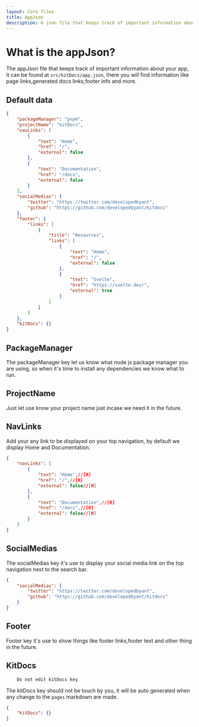 ```yaml
---
layout: Core files
title: AppJson
description: A json file that keeps track of important information about your app.
---
```


# What is the appJson?
The appJson file that keeps track of important information about your app, it can be found at `src/kitDocs/app.json`, there you will
find information like page links,generated docs links,footer info and more.

## Default data
```json
{
    "packageManager": "pnpm",
    "projectName": "kitDocs",
    "navLinks": [
        {
            "text": "Home",
            "href": "/",
            "external": false
        },
        {
            "text": "Documentation",
            "href": "/docs",
            "external": false
        }
    ],
    "socialMedias": {
        "twitter": "https://twitter.com/developedbyant",
        "github": "https://github.com/developedbyant/kitdocs"
    },
    "footer": {
        "links": [
            {
                "title": "Resources",
                "links": [
                    {
                        "text": "Home",
                        "href": "/",
                        "external": false
                    },
                    {
                        "text": "Svelte",
                        "href": "https://svelte.dev/",
                        "external": true
                    }
                ]
            }
        ]
    },
    "kitDocs": {}
}
```

## PackageManager
The packageManager key let us know what node js package manager you are using, so when it's time to install any 
dependencies we know what to run.

## ProjectName
Just let use know your project name just incase we need it in the future.

## NavLinks
Add your any link to be displayed on your top navigation, by default we display Home and Documentation.
```json
{
    "navLinks": [
        {
            "text": "Home",//[H]
            "href": "/",//[H]
            "external": false//[H]
        },
        {
            "text": "Documentation",//[H]
            "href": "/docs",//[H]
            "external": false//[H]
        }
    ]
}
```

## SocialMedias
The socialMedias key it's use to display your social media link on the top navigation next to the search bar.
```json
{
    "socialMedias": {
        "twitter": "https://twitter.com/developedbyant",
        "github": "https://github.com/developedbyant/kitdocs"
    }
}
```

## Footer
Footer key it's use to show things like footer links,footer text and other thing in the future.

## KitDocs

```[WARNING]
    Do not edit kitDocs key
```
The kitDocs key should not be touch by you, it will be auto generated when any change to the `pages` markdown are made.
```json
{
    "kitDocs": {}
}
```